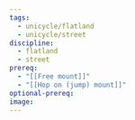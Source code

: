 ```yaml
---
tags:
  - unicycle/flatland
  - unicycle/street
discipline:
  - flatland
  - street
prereq:
  - "[[Free mount]]"
  - "[[Hop on (jump) mount]]"
optional-prereq: 
image:
---
```

